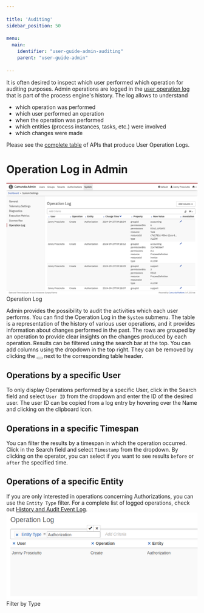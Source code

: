 ```yaml
---

title: 'Auditing'
sidebar_position: 50

menu:
  main:
    identifier: "user-guide-admin-auditing"
    parent: "user-guide-admin"

---
```


It is often desired to inspect which user performed which operation for auditing purposes. Admin operations are logged in the [user operation log](../../user-guide/process-engine/history/user-operation-log.md) that is part of the process engine's history. The log allows to understand

* which operation was performed
* which user performed an operation
* when the operation was performed
* which entities (process instances, tasks, etc.) were involved
* which changes were made

Please see the [complete table](../../user-guide/process-engine/history/user-operation-log.md#access-the-user-operation-log) of APIs that produce User Operation Logs.

# Operation Log in Admin
![Example img](./img/admin-system-audit.png)Operation Log

Admin provides the possibility to audit the activities which each user performs. You can find the Operation Log in the `System` submenu. The table is a representation of the history of various user operations, and it provides information about changes performed in the past. The rows are grouped by an operation to provide clear insights on the changes produced by each operation. Results can be filtered using the search bar at the top. You can add columns using the dropdown in the top right. They can be removed by clicking the <button class="btn btn-xs"><i class="glyphicon glyphicon-remove"></i></button> next to the corresponding table header.

## Operations by a specific User
To only display Operations performed by a specific User, click in the Search field and select `User ID` from the dropdown and enter the ID of the desired user. The user ID can be copied from a log entry by hovering over the Name and clicking on the clipboard Icon.

## Operations in a specific Timespan
You can filter the results by a timespan in which the operation occurred. Click in the Search field and select `Timestamp` from the dropdown. By clicking on the operator, you can select if you want to see results `before` or `after` the specified time.

## Operations of a specific Entity
If you are only interested in operations concerning Authorizations, you can use the `Entity Type` filter. For a complete list of logged operations, check out [History and Audit Event Log](/user-guide/process-engine/history/#glossary-of-operations-logged-in-the-user-operation-log).
![Example img](./img/admin-audit-entity.png)Filter by Type
